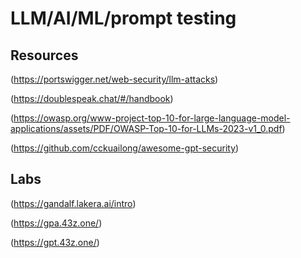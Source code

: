 # LLM/AI/ML/prompt testing

## Resources

(https://portswigger.net/web-security/llm-attacks)

(https://doublespeak.chat/#/handbook)

(https://owasp.org/www-project-top-10-for-large-language-model-applications/assets/PDF/OWASP-Top-10-for-LLMs-2023-v1_0.pdf)

(https://github.com/cckuailong/awesome-gpt-security)

## Labs

(https://gandalf.lakera.ai/intro)

(https://gpa.43z.one/)

(https://gpt.43z.one/)
